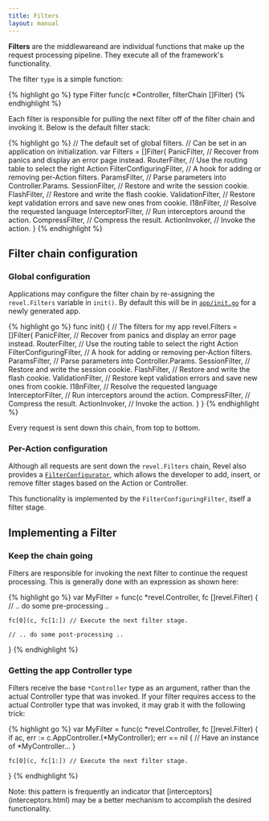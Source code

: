 ```yaml
---
title: Filters
layout: manual
---
```


**Filters** are the middlewareand are individual functions that make up the
request processing pipeline.  They execute all of the framework's functionality.

The filter `type` is a simple function:

{% highlight go %}
type Filter func(c *Controller, filterChain []Filter)
{% endhighlight %}

Each filter is responsible for pulling the next filter off of the filter chain
and invoking it. Below is the default filter stack:

{% highlight go %}
// The default set of global filters.
// Can be set in an application on initialization.
var Filters = []Filter{
	PanicFilter,             // Recover from panics and display an error page instead.
	RouterFilter,            // Use the routing table to select the right Action
	FilterConfiguringFilter, // A hook for adding or removing per-Action filters.
	ParamsFilter,            // Parse parameters into Controller.Params.
	SessionFilter,           // Restore and write the session cookie.
	FlashFilter,             // Restore and write the flash cookie.
	ValidationFilter,        // Restore kept validation errors and save new ones from cookie.
	I18nFilter,              // Resolve the requested language
	InterceptorFilter,       // Run interceptors around the action.
	CompressFilter,          // Compress the result.
	ActionInvoker,           // Invoke the action.
}
{% endhighlight %}

## Filter chain configuration

### Global configuration

Applications may configure the filter chain by re-assigning the `revel.Filters`
variable in `init()`. By default this will be in [`app/init.go`](https://github.com/revel/revel/blob/master/skeleton/app/init.go) for a newly
generated app.

{% highlight go %}
func init() {
	// The filters for my app
	revel.Filters = []Filter{
		PanicFilter,             // Recover from panics and display an error page instead.
		RouterFilter,            // Use the routing table to select the right Action
		FilterConfiguringFilter, // A hook for adding or removing per-Action filters.
		ParamsFilter,            // Parse parameters into Controller.Params.
		SessionFilter,           // Restore and write the session cookie.
		FlashFilter,             // Restore and write the flash cookie.
		ValidationFilter,        // Restore kept validation errors and save new ones from cookie.
		I18nFilter,              // Resolve the requested language
		InterceptorFilter,       // Run interceptors around the action.
		CompressFilter,          // Compress the result.
		ActionInvoker,           // Invoke the action.
	}
}
{% endhighlight %}

Every request is sent down this chain, from top to bottom.

### Per-Action configuration

Although all requests are sent down the `revel.Filters` chain, Revel also
provides a
[`FilterConfigurator`](../docs/godoc/filterconfig.html#FilterConfigurator),
which allows the developer to add, insert, or remove filter stages based on the
Action or Controller.

This functionality is implemented by the `FilterConfiguringFilter`, itself a
filter stage.

## Implementing a Filter

### Keep the chain going

Filters are responsible for invoking the next filter to continue the request
processing.  This is generally done with an expression as shown here:

{% highlight go %}
var MyFilter = func(c *revel.Controller, fc []revel.Filter) {
	// .. do some pre-processing ..

	fc[0](c, fc[1:]) // Execute the next filter stage.

	// .. do some post-processing ..
}
{% endhighlight %}

### Getting the app Controller type

Filters receive the base `*Controller` type as an
argument, rather than the actual Controller type that was invoked.  If your
filter requires access to the actual Controller type that was invoked, it may
grab it with the following trick:

{% highlight go %}
var MyFilter = func(c *revel.Controller, fc []revel.Filter) {
	if ac, err := c.AppController.(*MyController); err == nil {
		// Have an instance of *MyController...
	}

	fc[0](c, fc[1:]) // Execute the next filter stage.
}
{% endhighlight %}

<div class="alert alert-info">
Note: this pattern is frequently an indicator that
[interceptors](interceptors.html) may be a better mechanism to accomplish the
desired functionality.
</div>
